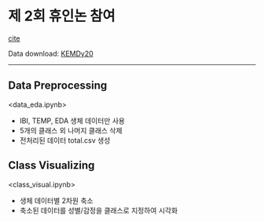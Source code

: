 제 2회 휴인논 참여
===
[cite](https://aifactory.space/competition/detail/2234)

Data download: [KEMDy20](https://nanum.etri.re.kr/share/kjnoh/KEMDy20?lang=ko_KR)

***
Data Preprocessing
-----
<data_eda.ipynb>
- IBI, TEMP, EDA 생체 데이터만 사용
- 5개의 클래스 외 나머지 클래스 삭제
- 전처리된 데이터 total.csv 생성

Class Visualizing
-----
<class_visual.ipynb>
- 생체 데이터별 2차원 축소
- 축소된 데이터를 성별/감정을 클래스로 지정하여 시각화